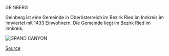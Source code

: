 GEINBERG

Geinberg ist eine Gemeinde in Oberösterreich im Bezirk Ried im Innkreis im Innviertel mit 1433 Einwohnern. Die Gemeinde liegt im Bezirk Ried im Innkreis.


![GRAND CANYON](https://github.com/victoria1995/CE_UE_WS17_A4-2/blob/master/k01555070/IMG_4891.JPG)

[Source](https://de.wikipedia.org/wiki/Geinberg)